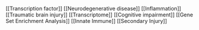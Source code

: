 [[Transcription factor]]
[[Neurodegenerative disease]]
[[Inflammation]]
[[Traumatic brain injury]]
[[Transcriptome]]
[[Cognitive impairment]]
[[Gene Set Enrichment Analysis]]
[[Innate Immune]]
[[Secondary Injury]]
